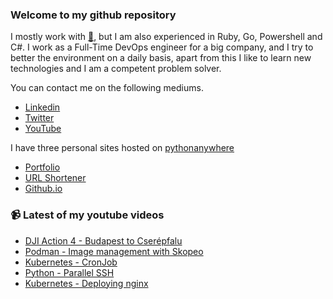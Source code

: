### Welcome to my github repository

I mostly work with [:snake:](https://www.python.org/), but I am also experienced in Ruby, Go, Powershell and C#. I work as a Full-Time DevOps engineer for a big company, and I try to better the environment on a daily basis, apart from this I like to learn new technologies and I am a competent problem solver.

You can contact me on the following mediums.
- [Linkedin](https://www.linkedin.com/in/r3ap3rpy)
- [Twitter](https://twitter.com/r3ap3rpy)
- [YouTube](https://www.youtube.com/channel/UC1qkMXH8d2I9DDAtBSeEHqg)

I have three personal sites hosted on [pythonanywhere](https://www.pythonanywhere.com/)
- [Portfolio](http://r3ap3rpy.pythonanywhere.com/)
- [URL Shortener](http://shortenpy.pythonanywhere.com/)
- [Github.io](https://r3ap3rpy.github.io/)

### :video_camera: Latest of my youtube videos
<!-- YOUTUBE:START -->
- [DJI Action 4 - Budapest to Cserépfalu](https://www.youtube.com/watch?v=F2WeehR5YvI)
- [Podman - Image management with Skopeo](https://www.youtube.com/watch?v=vjizPJ3haV4)
- [Kubernetes - CronJob](https://www.youtube.com/watch?v=39m0ihgWo9s)
- [Python - Parallel SSH](https://www.youtube.com/watch?v=KaFdYo356xM)
- [Kubernetes - Deploying nginx](https://www.youtube.com/watch?v=DEhNzwps0jU)
<!-- YOUTUBE:END -->

